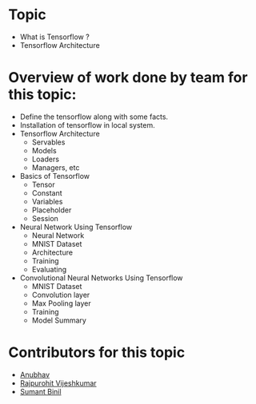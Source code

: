 # Topic

* What is Tensorflow ?
* Tensorflow Architecture

# Overview of work done by team for this topic:

- Define the tensorflow along with some facts.
- Installation of tensorflow in local system.
- Tensorflow Architecture 
     - Servables
     - Models
     - Loaders
     - Managers, etc
- Basics of Tensorflow
     - Tensor
     - Constant
     - Variables
     - Placeholder
     - Session
- Neural Network Using Tensorflow
     - Neural Network
     - MNIST Dataset 
     - Architecture
     - Training
     - Evaluating
- Convolutional Neural Networks Using Tensorflow
     - MNIST Dataset
     - Convolution layer
     - Max Pooling layer
     - Training
     - Model Summary

# Contributors for this topic
- [Anubhav](https://github.com/anubhav201241)
- [Rajpurohit Vijeshkumar](https://github.com/AlexAdvent)
- [Sumant Binil](https://github.com/Sumantbinil)
